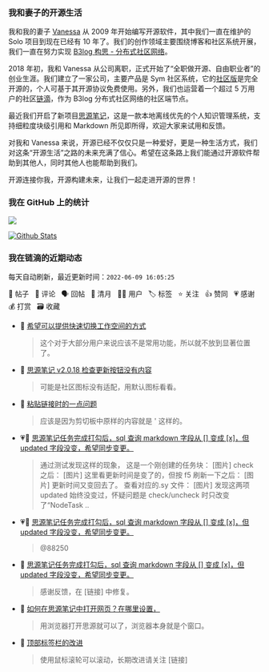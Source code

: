 ### 我和妻子的开源生活

我和我的妻子 [Vanessa](https://github.com/Vanessa219) 从 2009 年开始编写开源软件，其中我们一直在维护的 Solo 项目到现在已经有 10 年了。我们的创作领域主要围绕博客和社区系统开展，我们一直在努力实现 [B3log 构思 - 分布式社区网络](https://ld246.com/article/1546941897596)。

2018 年初，我和 Vanessa 从公司离职，正式开始了“全职做开源、自由职业者”的创业生涯。我们建立了一家公司，主要产品是 Sym 社区系统，它的[社区版](https://github.com/88250/symphony)是完全开源的，个人可基于其开源协议免费使用。另外，我们也运营着一个超过 5 万用户的社区[链滴](https://ld246.com)，作为 B3log 分布式社区网络的社区端节点。

最近我们开启了新项目[思源笔记](https://github.com/siyuan-note/siyuan)，这是一款本地离线优先的个人知识管理系统，支持细粒度块级引用和 Markdown 所见即所得，欢迎大家来试用和反馈。

对我和 Vanessa 来说，开源已经不仅仅只是一种爱好，更是一种生活方式，我们对这条“开源生活”之路的未来充满了信心。希望在这条路上我们能通过开源软件帮助到其他人，同时其他人也能帮助到我们。

开源连接你我，开源构建未来，让我们一起走进开源的世界！

### 我在 GitHub 上的统计

<a title="Hits" target="_blank" href="https://github.com/88250/88250"><img src="https://hits.b3log.org/88250/88250.svg"></a>

[![Github Stats](https://github-readme-stats.vercel.app/api?username=88250&theme=tokyonight&show_icons=true)](https://github.com/88250)

<!--events start -->

### 我在链滴的近期动态

每天自动刷新，最近更新时间：`2022-06-09 16:05:25`

📝 帖子 &nbsp; 💬 评论 &nbsp; 🗣 回帖 &nbsp; 🌙 清月 &nbsp; 👨‍💻 用户 &nbsp; 🏷️ 标签 &nbsp; ⭐️ 关注 &nbsp; 👍 赞同 &nbsp; 💗 感谢 &nbsp; 💰 打赏 &nbsp; 🗃 收藏

* 💬 [希望可以提供快速切换工作空间的方式](https://ld246.com/article/1654740524949/comment/1654761122014#comments)

  > 这个对于大部分用户来说应该不是常用功能，所以就不放到显著位置了。
* 💬 [思源笔记 v2.0.18 检查更新按钮没有内容](https://ld246.com/article/1654756010667/comment/1654761069674#comments)

  > 可能是社区图标没有适配，用默认图标看看。
* 💬 [粘贴链接时的一点问题](https://ld246.com/article/1654760131181/comment/1654761003433#comments)

  > 应该是因为剪切板中原样的内容就是 ' 这样的。
* 💗💬 [思源笔记任务完成打勾后，sql 查询 markdown 字段从 [] 变成 [x]，但 updated 字段没变，希望同步变更。](https://ld246.com/article/1635400360388/comment/1654745361186#comments)

  > 通过测试发现这样的现象， 这是一个刚创建的任务块： [图片] check 之后： [图片] 这里看更新时间是变了的，但按 f5 刷新一下之后： [图片] 更新时间又变回去了。 查看对应的.sy 文件： [图片] 发现这两项 updated 始终没变过，怀疑问题是 check/uncheck 时只改变了“NodeTask ..
* 💗💬 [思源笔记任务完成打勾后，sql 查询 markdown 字段从 [] 变成 [x]，但 updated 字段没变，希望同步变更。](https://ld246.com/article/1635400360388/comment/1654752850814#comments)

  > @88250
* 💬 [思源笔记任务完成打勾后，sql 查询 markdown 字段从 [] 变成 [x]，但 updated 字段没变，希望同步变更。](https://ld246.com/article/1635400360388/comment/1654758846915#comments)

  > 感谢反馈，在 [链接] 中修复。
* 💬 [如何在思源笔记中打开网页？在哪里设置，](https://ld246.com/article/1654746889594/comment/1654758736707#comments)

  > 用浏览器打开思源就可以了，浏览器本身就是个窗口。
* 💬 [顶部标签栏的改进](https://ld246.com/article/1654751819414/comment/1654758091621#comments)

  > 使用鼠标滚轮可以滚动，长期改进请关注 [链接]


<!--events end -->
